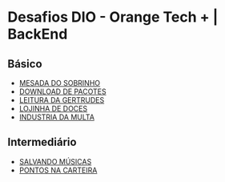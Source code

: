 # Desafios DIO - Orange Tech + | BackEnd

## Básico

- [MESADA DO SOBRINHO]
- [DOWNLOAD DE PACOTES]
- [LEITURA DA GERTRUDES]
- [LOJINHA DE DOCES]
- [INDUSTRIA DA MULTA]

## Intermediário

- [SALVANDO MÚSICAS]
- [PONTOS NA CARTEIRA]

[mesada do sobrinho]: https://github.com/febomtempo/Desafios-DIO---Orange-Tech-BackEnd/tree/master/B%C3%81SICO/1%20-%20Mesada%20do%20Sobrinho
[download de pacotes]: https://github.com/febomtempo/Desafios-DIO---Orange-Tech-BackEnd/tree/master/B%C3%81SICO/2%20-%20Download%20de%20Pacotes
[leitura da gertrudes]: https://github.com/febomtempo/Desafios-DIO---Orange-Tech-BackEnd/tree/master/B%C3%81SICO/3%20-%20Leitura%20da%20Gertrudes
[lojinha de doces]: https://github.com/febomtempo/Desafios-DIO---Orange-Tech-BackEnd/tree/master/B%C3%81SICO/4%20-%20Lojinha%20de%20Doces
[industria da multa]: https://github.com/febomtempo/Desafios-DIO---Orange-Tech-BackEnd/tree/master/B%C3%81SICO/5%20-%20Ind%C3%BAstria%20da%20Multa
[salvando músicas]: https://github.com/febomtempo/
[pontos na carteira]: https://github.com/febomtempo
